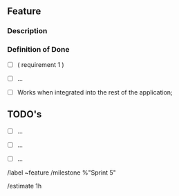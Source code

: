 ## Feature

### Description

### Definition of Done
<!-- Things a feature requires to work and be considered complete -->
- [ ] ( requirement 1 )
- [ ] ...
- [ ] Works when integrated into the rest of the application;


## TODO's
<!-- Tasks relating to this feature 
	(ex.: -[ ] <description> <associated task> -->
- [ ] ... 
- [ ] ...
- [ ] ...


/label ~feature
/milestone %"Sprint 5"

<!--- /estimate time_spent -->
/estimate 1h
